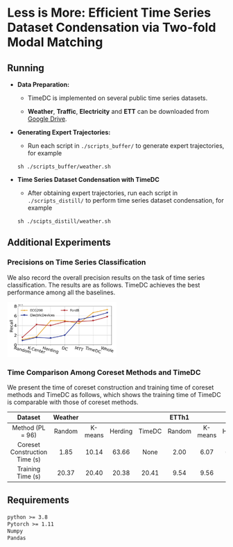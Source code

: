 # Less is More: Efficient Time Series Dataset Condensation via Two-fold Modal Matching

## Running
- **Data Preparation:**

  - TimeDC is implemented on several public time series datasets.

  - **Weather**, **Traffic**, **Electricity** and **ETT** can be downloaded from [Google Drive](https://drive.google.com/drive/folders/1ZOYpTUa82_jCcxIdTmyr0LXQfvaM9vIy).

- **Generating Expert Trajectories:**
  - Run each script in ```./scripts_buffer/``` to generate expert trajectories, for example
  ```
  sh ./scripts_buffer/weather.sh
  ```

- **Time Series Dataset Condensation with TimeDC**
  - After obtaining expert trajectories, run each script in ```./scripts_distill/``` to perform time series dataset condensation, for example
  ```
  sh ./scipts_distill/weather.sh
  ```

## Additional Experiments

<!-- ### Effect of the Number of Expert Trajectories-->

### Precisions on Time Series Classification
We also record the overall precision results on the task of time series classification. The results are as follows. TimeDC achieves the best performance among all the baselines. 

<img src="precision.png" width="50%" height="50%">


### Time Comparison Among Coreset Methods and TimeDC
We present the time of coreset construction and training time of coreset methods and TimeDC as follows, which shows the training time of TimeDC is comparable with those of coreset methods.

|            Dataset            | Weather |         |         |        |  ETTh1 |         |         |        |
|:-----------------------------:|:-------:|:-------:|:-------:|:------:|:------:|:-------:|:-------:|:------:|
|        Method (PL = 96)       |  Random | K-means | Herding | TimeDC | Random | K-means | Herding | TimeDC |
| Coreset Construction Time (s) |   1.85  |  10.14  |  63.66  |  None  |  2.00  |   6.07  |  69.01  |  None  |
|       Training Time (s)       |  20.37  |  20.40  |  20.38  |  20.41 |  9.54  |   9.56  |   9.55  |  9.56  |

## Requirements
```
python >= 3.8
Pytorch >= 1.11
Numpy
Pandas
```
